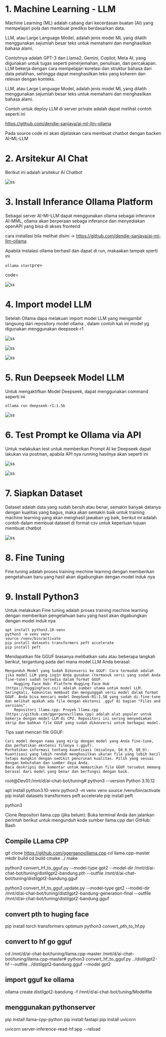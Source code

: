 # 1. Machine Learning - LLM 

Machine Learning (ML) adalah cabang dari kecerdasan buatan (AI) yang mempelajari pola dan membuat prediksi 
berdasarkan data. 

LLM, atau Large Language Model, adalah jenis model ML yang dilatih menggunakan sejumlah besar teks untuk 
memahami dan menghasilkan bahasa alami. 

Contohnya adalah GPT-3 dan Llama2, Gemini, Copilot, Meta AI,  yang digunakan untuk tugas seperti penerjemahan, penulisan, dan percakapan. 
LLM bekerja dengan cara mempelajari korelasi dan struktur bahasa dari data pelatihan, 
sehingga dapat menghasilkan teks yang koheren dan relevan dengan konteks. 

LLM, atau Large Language Model, adalah jenis model ML yang dilatih menggunakan sejumlah besar teks untuk memahami dan menghasilkan bahasa alami.

Contoh untuk deploy LLM di server private adalah dapat melihat contoh seperti ini 

https://github.com/dendie-sanjaya/ai-ml-llm-ollama

Pada source code ini akan dijelaskan cara membuat chatbot dengan backen AI-ML-LLM 

# 2. Arsitekur AI Chat 

Berikut ini adalah arsitekur AI Chatbot

![ss](./design/architecture.png)


# 3. Install Inferance Ollama Platform 

Sebagai server AI-MI-LLM dapat menggunakan ollama sebagai inferance AI-MML, ollama akan berperaan sebaga inferance dan menyediakan openAPI yang bisa 
di akses frontend 

cara installasi bila melihat disini -> https://github.com/dendie-sanjaya/ai-ml-llm-ollama

Apabila instalasi ollama berhasil dan dapat di run, makaakan tampak sperti ini 

<pre><code>ollama start</code>pre></pre>code> 

![ss](./screenshoot/1.png)


# 4. Import model LLM

Setelah Ollama dapa melakuan import model LLM yang mengambil langsung dari repository model ollama , dalam contoh kali ini model yg digunakan menggunakan deepseek-r1

![ss](./screenshoot/2.png)

![ss](./screenshoot/3.png)

![ss](./screenshoot/4.png)


# 5. Run Deepseek Model LLM

Untuk mengaktifkan Model Deepseek, dapat menggunakan command seperti ini 

<pre><code>ollama run deepseek-r1:1.5b</code></pre>

![ss](./screenshoot/5.png)

# 6. Test Prompt ke Ollama via API

Untuk melakukan test untuk memberikan  Prompt AI ke Deepseek dapat lakukan via postman, apabila API nya running hasilnya akan seperti ini 

![ss](./screenshoot/6.png)

![ss](./screenshoot/7.png)

# 7. Siapkan Dataset 

Dataset adalah data yang sudah bersih atau benar, semakin banyak datanya dengan kualitas yang bagus, maka akan semakin baik untuk training machine learning yang akan menghasil jawaban yg baik, berikut ini adalah contoh dalam membuat 
dataset di format csv untuk keperluan tujuan membuat chatbot

![ss](./screenshoot/8.png)


# 8. Fine Tuning 

Fine tuning adalah proses training mechine learning dengan memberikan pengetahuan baru yang hasil akan digabungkan dengan model induk nya 


# 9. Install Python3 

Untuk melakukan Fine tuning adalah proses training mechine learning dengan memberikan pengetahuan baru yang hasil akan digabungkan dengan model induk nya 

<pre><code>apt install python3.10-venv
python3 -m venv venv
source /venv/bin/activate
pip install datasets transformers peft accelerate
pip install peft</code></pre> 













Mendapatkan file GGUF biasanya melibatkan satu atau beberapa langkah berikut, tergantung pada dari mana model LLM Anda berasal:

    Mengunduh Model yang Sudah Dikonversi ke GGUF: Cara termudah adalah jika model LLM yang ingin Anda gunakan (termasuk versi yang sudah Anda fine-tune) sudah tersedia dalam format GGUF.
        Hugging Face Hub: Platform Hugging Face Hub (https://huggingface.co/) adalah sumber utama untuk model LLM. Seringkali, komunitas membuat dan mengunggah versi model dalam format GGUF. Anda bisa mencari model DeepSeek-R1:1.5B yang sudah di-fine-tune dan melihat apakah ada file dengan ekstensi .gguf di bagian "Files and versions".
        Repositori llama.cpp: Proyek llama.cpp (https://github.com/ggerganov/llama.cpp) adalah alat populer untuk bekerja dengan model LLM di CPU. Repositori ini sering menyediakan skrip dan bahkan file GGUF yang sudah dikonversi untuk berbagai model.

Tips saat mencari file GGUF:

    Cari model dengan nama yang mirip dengan model yang Anda fine-tune, dan perhatikan ekstensi filenya (.gguf).
    Perhatikan informasi tentang kuantisasi (misalnya, Q4_K_M, Q8_0). Kuantisasi yang lebih rendah menghasilkan ukuran file yang lebih kecil tetapi mungkin dengan sedikit penurunan kualitas. Pilih yang sesuai dengan kebutuhan dan sumber daya Anda.
    Baca deskripsi dan komentar untuk memastikan file GGUF tersebut memang berasal dari model yang benar dan berfungsi dengan baik.




root@Dev01:/mnt/d/ai-chat-bot/tuning# python3 --version
Python 3.10.12            


apt install python3.10-venv
python3 -m venv venv
source /venv/bin/activate
pip install datasets transformers peft accelerate
pip install peft 

python3


Clone Repositori llama.cpp (jika belum):
Buka terminal Anda dan jalankan perintah berikut untuk mengunduh kode sumber llama.cpp dari GitHub:
Bash


Compile LLama CPP
------------------
git clone https://github.com/ggerganov/llama.cpp
cd llama.cpp-master
mkdir build
cd build
cmake ../
make


python3 convert_hf_to_gguf.py --model-type gpt2 --model-dir /mnt/d/ai-chat-bot/tuning/distilgpt2-bandung.pth --outfile /mnt/d/ai-chat-bot/tuning/distilgpt2-bandung.gguf

python3 convert_hf_to_gguf_update.py --model-type gpt2 --model-dir /mnt/d/ai-chat-bot/tuning/distilgpt2-bandung-generation-final --outfile /mnt/d/ai-chat-bot/tuning/distilgpt2-bandung.gguf


convert pth to huging face 
---------------------------
pip install torch transformers optimum
python3 convert_pth_to_hf.py


convert to hf go gguf 
----------------------
cd /mnt/d/ai-chat-bot/tuning/llama.cpp-master
/mnt/d/ai-chat-bot/tuning/llama.cpp-master# 
python3 convert_hf_to_gguf.py ../distilgpt2-hf --outfile ../distilgpt2-bandung.gguf --model gpt2

import gguf ke ollama 
----------------------
ollama create distilgpt2-bandung -f /mnt/d/ai-chat-bot/tuning/Modelfile


menggunakan pythonserver 
--------------------------
pip install llama-cpp-python
pip install fastapi
pip install uvicorn


uvicorn server-inference-read-hf:app --reload


